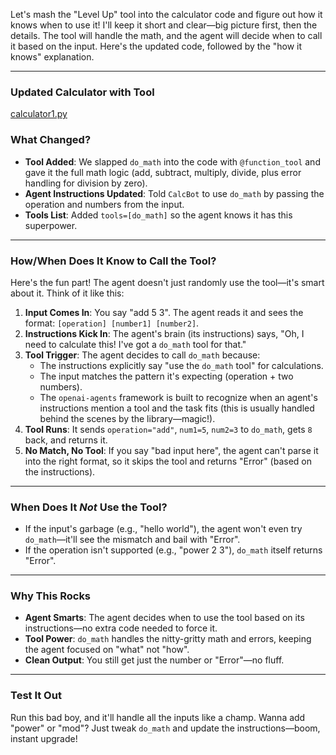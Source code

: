 Let's mash the "Level Up" tool into the calculator code and figure out how it knows when to use it! I'll keep it short and clear—big picture first, then the details. The tool will handle the math, and the agent will decide when to call it based on the input. Here's the updated code, followed by the "how it knows" explanation.

---

### **Updated Calculator with Tool**

[calculator1.py](calculator1.py)

### **What Changed?**
- **Tool Added**: We slapped `do_math` into the code with `@function_tool` and gave it the full math logic (add, subtract, multiply, divide, plus error handling for division by zero).
- **Agent Instructions Updated**: Told `CalcBot` to use `do_math` by passing the operation and numbers from the input.
- **Tools List**: Added `tools=[do_math]` so the agent knows it has this superpower.

---

### **How/When Does It Know to Call the Tool?**
Here's the fun part! The agent doesn't just randomly use the tool—it's smart about it. Think of it like this:

1. **Input Comes In**: You say "add 5 3". The agent reads it and sees the format: `[operation] [number1] [number2]`.
2. **Instructions Kick In**: The agent's brain (its instructions) says, "Oh, I need to calculate this! I've got a `do_math` tool for that."
3. **Tool Trigger**: The agent decides to call `do_math` because:
   - The instructions explicitly say "use the `do_math` tool" for calculations.
   - The input matches the pattern it's expecting (operation + two numbers).
   - The `openai-agents` framework is built to recognize when an agent's instructions mention a tool and the task fits (this is usually handled behind the scenes by the library—magic!).
4. **Tool Runs**: It sends `operation="add"`, `num1=5`, `num2=3` to `do_math`, gets `8` back, and returns it.
5. **No Match, No Tool**: If you say "bad input here", the agent can't parse it into the right format, so it skips the tool and returns "Error" (based on the instructions).

---

### **When Does It *Not* Use the Tool?**
- If the input's garbage (e.g., "hello world"), the agent won't even try `do_math`—it'll see the mismatch and bail with "Error".
- If the operation isn't supported (e.g., "power 2 3"), `do_math` itself returns "Error".

---

### **Why This Rocks**
- **Agent Smarts**: The agent decides when to use the tool based on its instructions—no extra code needed to force it.
- **Tool Power**: `do_math` handles the nitty-gritty math and errors, keeping the agent focused on "what" not "how".
- **Clean Output**: You still get just the number or "Error"—no fluff.

---

### **Test It Out**
Run this bad boy, and it'll handle all the inputs like a champ. Wanna add "power" or "mod"? Just tweak `do_math` and update the instructions—boom, instant upgrade!

<br>
